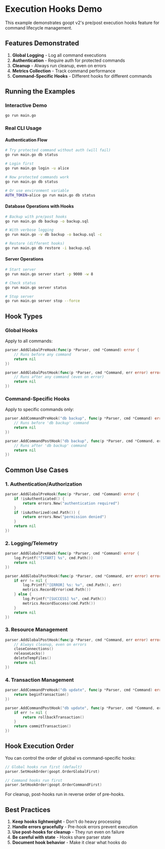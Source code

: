 # Execution Hooks Demo

This example demonstrates goopt v2's pre/post execution hooks feature for command lifecycle management.

## Features Demonstrated

1. **Global Logging** - Log all command executions
2. **Authentication** - Require auth for protected commands
3. **Cleanup** - Always run cleanup, even on errors
4. **Metrics Collection** - Track command performance
5. **Command-Specific Hooks** - Different hooks for different commands

## Running the Examples

### Interactive Demo
```bash
go run main.go
```

### Real CLI Usage

#### Authentication Flow
```bash
# Try protected command without auth (will fail)
go run main.go db status

# Login first
go run main.go login -u alice

# Now protected commands work
go run main.go db status

# Or use environment variable
AUTH_TOKEN=alice go run main.go db status
```

#### Database Operations with Hooks
```bash
# Backup with pre/post hooks
go run main.go db backup -o backup.sql

# With verbose logging
go run main.go -v db backup -o backup.sql -c

# Restore (different hooks)
go run main.go db restore -i backup.sql
```

#### Server Operations
```bash
# Start server
go run main.go server start -p 9000 -w 8

# Check status
go run main.go server status

# Stop server
go run main.go server stop --force
```

## Hook Types

### Global Hooks
Apply to all commands:
```go
parser.AddGlobalPreHook(func(p *Parser, cmd *Command) error {
    // Runs before any command
    return nil
})

parser.AddGlobalPostHook(func(p *Parser, cmd *Command, err error) error {
    // Runs after any command (even on error)
    return nil
})
```

### Command-Specific Hooks
Apply to specific commands only:
```go
parser.AddCommandPreHook("db backup", func(p *Parser, cmd *Command) error {
    // Runs before 'db backup' command
    return nil
})

parser.AddCommandPostHook("db backup", func(p *Parser, cmd *Command, err error) error {
    // Runs after 'db backup' command
    return nil
})
```

## Common Use Cases

### 1. Authentication/Authorization
```go
parser.AddGlobalPreHook(func(p *Parser, cmd *Command) error {
    if !isAuthenticated() {
        return errors.New("authentication required")
    }
    if !isAuthorized(cmd.Path()) {
        return errors.New("permission denied")
    }
    return nil
})
```

### 2. Logging/Telemetry
```go
parser.AddGlobalPreHook(func(p *Parser, cmd *Command) error {
    log.Printf("[START] %s", cmd.Path())
    return nil
})

parser.AddGlobalPostHook(func(p *Parser, cmd *Command, err error) error {
    if err != nil {
        log.Printf("[ERROR] %s: %v", cmd.Path(), err)
        metrics.RecordError(cmd.Path())
    } else {
        log.Printf("[SUCCESS] %s", cmd.Path())
        metrics.RecordSuccess(cmd.Path())
    }
    return nil
})
```

### 3. Resource Management
```go
parser.AddGlobalPostHook(func(p *Parser, cmd *Command, err error) error {
    // Always cleanup, even on errors
    closeConnections()
    releaseLocks()
    deleteTempFiles()
    return nil
})
```

### 4. Transaction Management
```go
parser.AddCommandPreHook("db update", func(p *Parser, cmd *Command) error {
    return beginTransaction()
})

parser.AddCommandPostHook("db update", func(p *Parser, cmd *Command, err error) error {
    if err != nil {
        return rollbackTransaction()
    }
    return commitTransaction()
})
```

## Hook Execution Order

You can control the order of global vs command-specific hooks:

```go
// Global hooks run first (default)
parser.SetHookOrder(goopt.OrderGlobalFirst)

// Command hooks run first
parser.SetHookOrder(goopt.OrderCommandFirst)
```

For cleanup, post-hooks run in reverse order of pre-hooks.

## Best Practices

1. **Keep hooks lightweight** - Don't do heavy processing
2. **Handle errors gracefully** - Pre-hook errors prevent execution
3. **Use post-hooks for cleanup** - They run even on failure
4. **Be careful with state** - Hooks share parser state
5. **Document hook behavior** - Make it clear what hooks do